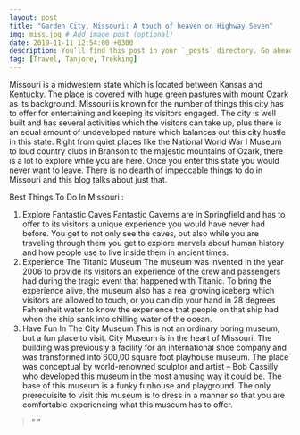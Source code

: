 ```yaml
---
layout: post
title: "Garden City, Missouri: A touch of heaven on Highway Seven"
img: miss.jpg # Add image post (optional)
date: 2019-11-11 12:54:00 +0300
description: You’ll find this post in your `_posts` directory. Go ahead and edit it and re-build the site to see your changes. # Add post description (optional)
tag: [Travel, Tanjore, Trekking]
---
```


 
Missouri is a midwestern state which is located between Kansas and Kentucky. The place is covered with huge green pastures with mount Ozark as its background. Missouri is known for the number of things this city has to offer for entertaining and keeping its visitors engaged.
 The city is well built and has several activities which the visitors can take up, plus there is an equal amount of undeveloped nature which balances out this city hustle in this state. Right from quiet places like the National World War I Museum to loud country clubs in Branson to the majestic mountains of Ozark, there is a lot to explore while you are here. Once you enter this state you would never want to leave. There is no dearth of impeccable things to do in Missouri and this blog talks about just that.

Best Things To Do In Missouri :
  1. Explore Fantastic Caves
            Fantastic Caverns are in Springfield and has to offer to its visitors a unique experience you would have never had before. You get to not only see the caves, but also while you are traveling through them you get to explore marvels about human history and how people use to live inside them in ancient times.
 2. Experience The Titanic Museum
             The museum was invented in the year 2006 to provide its visitors an experience of the crew and passengers had during the tragic event that happened with Titanic. To bring the experience alive, the museum also has a real growing iceberg which visitors are allowed to touch, or you can dip your hand in 28 degrees Fahrenheit water to know the experience that people on that ship had when the ship sank into chilling water of the ocean.
  3. Have Fun In The City Museum
            This is not an ordinary boring museum, but a fun place to visit. City Museum is in the heart of Missouri. The building was previously a facility for an international shoe company and was transformed into 600,00 square foot playhouse museum. The place was conceptual by world-renowned sculptor and artist – Bob Cassilly who developed this museum in the most amusing way it could be. The base of this museum is a funky funhouse and playground. The only prerequisite to visit this museum is to dress in a manner so that you are comfortable experiencing what this museum has to offer.
                
> “  ” <cite> </cite>

